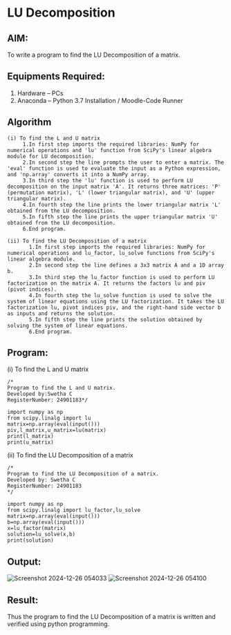 # LU Decomposition 

## AIM:
To write a program to find the LU Decomposition of a matrix.

## Equipments Required:
1. Hardware – PCs
2. Anaconda – Python 3.7 Installation / Moodle-Code Runner

## Algorithm
```
(i) To find the L and U matrix
     1.In first step imports the required libraries: NumPy for numerical operations and 'lu' function from SciPy's linear algebra module for LU decomposition.
     2.In second step the line prompts the user to enter a matrix. The 'eval' function is used to evaluate the input as a Python expression, and 'np.array' converts it into a NumPy array.
     3.In third step the 'lu' function is used to perform LU decomposition on the input matrix 'A'. It returns three matrices: 'P' (permutation matrix), 'L' (lower triangular matrix), and 'U' (upper triangular matrix).
     4.In fourth step the line prints the lower triangular matrix 'L' obtained from the LU decomposition.
     5.In fifth step the line prints the upper triangular matrix 'U' obtained from the LU decomposition.
     6.End program.

(ii) To find the LU Decomposition of a matrix
       1.In first step imports the required libraries: NumPy for numerical operations and lu_factor, lu_solve functions from SciPy's linear algebra module.
       2.In second step the line defines a 3x3 matrix A and a 1D array b.
       3.In third step the lu_factor function is used to perform LU factorization on the matrix A. It returns the factors lu and piv (pivot indices).
       4.In fourth step the lu_solve function is used to solve the system of linear equations using the LU factorization. It takes the LU factorization lu, pivot indices piv, and the right-hand side vector b as inputs and returns the solution.
       5.In fifth step the line prints the solution obtained by solving the system of linear equations.
       6.End program.
```

## Program:
(i) To find the L and U matrix
```
/*
Program to find the L and U matrix.
Developed by:Swetha C 
RegisterNumber: 24901183*/
```
```
import numpy as np
from scipy.linalg import lu
matrix=np.array(eval(input()))
piv,l_matrix,u_matrix=lu(matrix)
print(l_matrix)
print(u_matrix)
```
(ii) To find the LU Decomposition of a matrix
```
/*
Program to find the LU Decomposition of a matrix.
Developed by: Swetha C
RegisterNumber: 24901183
*/
```
```
import numpy as np
from scipy.linalg import lu_factor,lu_solve
matrix=np.array(eval(input()))
b=np.array(eval(input()))
x=lu_factor(matrix)
solution=lu_solve(x,b)
print(solution)
```

## Output:
![Screenshot 2024-12-26 054033](https://github.com/user-attachments/assets/6c1f235a-c446-4723-8be0-a4755e2c5dcd)
![Screenshot 2024-12-26 054100](https://github.com/user-attachments/assets/0d302a11-8833-4d81-ba79-e0735fef79db)



## Result:
Thus the program to find the LU Decomposition of a matrix is written and verified using python programming.

